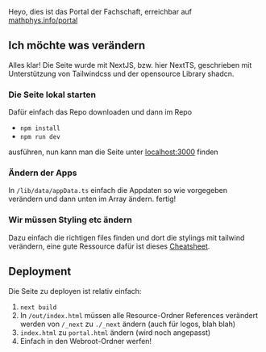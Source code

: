 Heyo, dies ist das Portal der Fachschaft, erreichbar auf [mathphys.info/portal](https://mathphys.info/portal)

## Ich möchte was verändern

Alles klar! Die Seite wurde mit NextJS, bzw. hier NextTS, geschrieben mit Unterstützung von Tailwindcss 
und der opensource Library shadcn.

### Die Seite lokal starten
Dafür einfach das Repo downloaden und dann im Repo
- `npm install`
- `npm run dev`

ausführen, nun kann man die Seite unter [localhost:3000](http://localhost:3000) finden

### Ändern der Apps
In `/lib/data/appData.ts` einfach die Appdaten so wie vorgegeben verändern und dann unten im Array ändern. fertig!

### Wir müssen Styling etc ändern
Dazu einfach die richtigen files finden und dort die stylings mit tailwind verändern, eine gute Ressource dafür ist
dieses [Cheatsheet](https://www.creative-tim.com/twcomponents/cheatsheet/).

## Deployment
Die Seite zu deployen ist relativ einfach:
1. `next build`
2. In `/out/index.html` müssen alle Resource-Ordner References verändert werden von `/_next` zu `./_next` ändern (auch für logos, blah blah)
3. `index.html` zu `portal.html` ändern (wird noch angepasst)
4. Einfach in den Webroot-Ordner werfen! 
